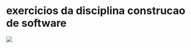 # exercicios da disciplina construcao de software 

[<img src="https://api.travis-ci.org/kyriosdata/construcao.svg?branch=master">](https://travis-ci.org/dhiineres/execonstrucao)

